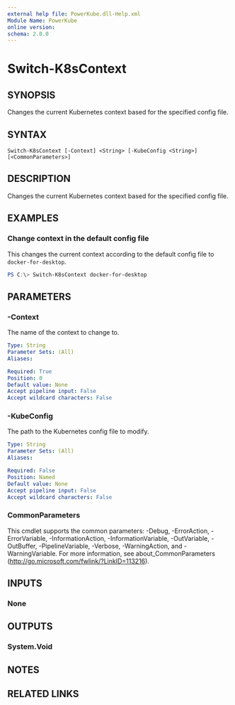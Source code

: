 ```yaml
---
external help file: PowerKube.dll-Help.xml
Module Name: PowerKube
online version:
schema: 2.0.0
---
```


# Switch-K8sContext

## SYNOPSIS
Changes the current Kubernetes context based for the specified config file.

## SYNTAX

```
Switch-K8sContext [-Context] <String> [-KubeConfig <String>] [<CommonParameters>]
```

## DESCRIPTION
Changes the current Kubernetes context based for the specified config file.

## EXAMPLES

### Change context in the default config file

This changes the current context according to the default config file to `docker-for-desktop`.

```powershell
PS C:\> Switch-K8sContext docker-for-desktop
```


## PARAMETERS

### -Context
The name of the context to change to.

```yaml
Type: String
Parameter Sets: (All)
Aliases:

Required: True
Position: 0
Default value: None
Accept pipeline input: False
Accept wildcard characters: False
```

### -KubeConfig
The path to the Kubernetes config file to modify.

```yaml
Type: String
Parameter Sets: (All)
Aliases:

Required: False
Position: Named
Default value: None
Accept pipeline input: False
Accept wildcard characters: False
```

### CommonParameters
This cmdlet supports the common parameters: -Debug, -ErrorAction, -ErrorVariable, -InformationAction, -InformationVariable, -OutVariable, -OutBuffer, -PipelineVariable, -Verbose, -WarningAction, and -WarningVariable.
For more information, see about_CommonParameters (http://go.microsoft.com/fwlink/?LinkID=113216).

## INPUTS

### None

## OUTPUTS

### System.Void

## NOTES

## RELATED LINKS
